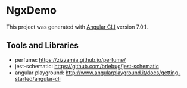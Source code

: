 # NgxDemo

This project was generated with [Angular CLI](https://github.com/angular/angular-cli) version 7.0.1.

## Tools and Libraries
- perfume: https://zizzamia.github.io/perfume/
- jest-schematic: https://github.com/briebug/jest-schematic
- angular playground: http://www.angularplayground.it/docs/getting-started/angular-cli
